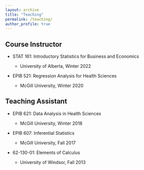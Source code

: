 ```yaml
---
layout: archive
title: "Teaching"
permalink: /teaching/ 
author_profile: true
---
```


## Course Instructor

* STAT 161: Introductory Statistics for Business and Economics
  * University of Alberta, Winter 2022


* EPIB 521: Regression Analysis for Health Sciences
  * McGill University, Winter 2020


## Teaching Assistant

* EPIB 621: Data Analysis in Health Sciences

  * McGill University, Winter 2018

* EPIB 607: Inferential Statistics

  * McGill University, Fall 2017

* 62-130-01: Elements of Calculus

  * University of Windsor, Fall 2013
  